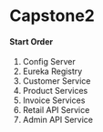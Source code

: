 # Capstone2

#### Start Order
1. Config Server
2. Eureka Registry
3. Customer Service
4. Product Services
5. Invoice Services
6. Retail API Service
7. Admin API Service 






